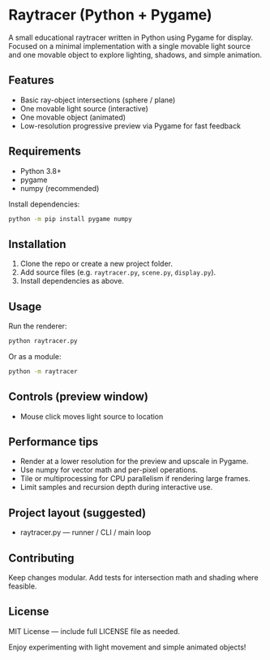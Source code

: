# Raytracer (Python + Pygame)

A small educational raytracer written in Python using Pygame for display. Focused on a minimal implementation with a single movable light source and one movable object to explore lighting, shadows, and simple animation.

## Features
- Basic ray-object intersections (sphere / plane)
- One movable light source (interactive)
- One movable object (animated)
- Low-resolution progressive preview via Pygame for fast feedback

## Requirements
- Python 3.8+
- pygame
- numpy (recommended)

Install dependencies:
```bash
python -m pip install pygame numpy
```

## Installation
1. Clone the repo or create a new project folder.
2. Add source files (e.g. `raytracer.py`, `scene.py`, `display.py`).
3. Install dependencies as above.

## Usage
Run the renderer:
```bash
python raytracer.py
```
Or as a module:
```bash
python -m raytracer
```

## Controls (preview window)
- Mouse click moves light source to location


## Performance tips
- Render at a lower resolution for the preview and upscale in Pygame.
- Use numpy for vector math and per-pixel operations.
- Tile or multiprocessing for CPU parallelism if rendering large frames.
- Limit samples and recursion depth during interactive use.

## Project layout (suggested)
- raytracer.py — runner / CLI / main loop

## Contributing
Keep changes modular. Add tests for intersection math and shading where feasible.

## License
MIT License — include full LICENSE file as needed.

Enjoy experimenting with light movement and simple animated objects!